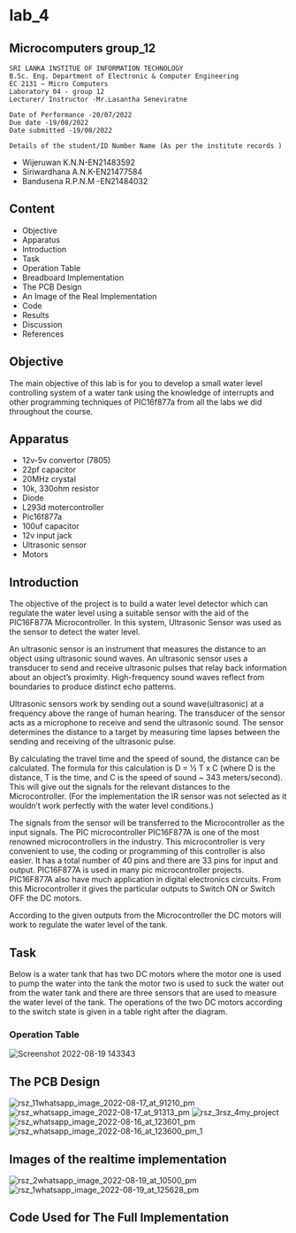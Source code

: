 # lab_4
## Microcomputers group_12

    SRI LANKA INSTITUE OF INFORMATION TECHNOLOGY
    B.Sc. Eng. Department of Electronic & Computer Engineering
    EC 2131 – Micro Computers
    Laboratory 04 - group 12
    Lecturer/ Instructor -Mr.Lasantha Seneviratne
        
    Date of Performance -20/07/2022 
    Due date -19/08/2022 
    Date submitted -19/08/2022

    Details of the student/ID Number Name (As per the institute records )
- Wijeruwan K.N.N-EN21483592
- Siriwardhana A.N.K-EN21477584
- Bandusena R.P.N.M -EN21484032


## Content
- Objective
- Apparatus
- Introduction
- Task
- Operation Table
- Breadboard Implementation
- The PCB Design
- An Image of the Real Implementation
- Code
- Results
- Discussion
- References

## Objective
The main objective of this lab is for you to develop a small water level controlling system of a water tank using the knowledge of interrupts and other programming techniques of PIC16f877a from all the labs we did throughout the course. 

## Apparatus
- 12v-5v convertor (7805)
- 22pf capacitor 
- 20MHz crystal
- 10k, 330ohm resistor 
- Diode
- L293d motercontroller 
- Pic16f877a
- 100uf capacitor 
- 12v input jack
- Ultrasonic sensor
- Motors

## Introduction
The objective of the project is to build a water level detector which can regulate the water level using a suitable sensor with the aid of the PIC16F877A Microcontroller. In this system, Ultrasonic Sensor was used as the sensor to detect the water level.
  
An ultrasonic sensor is an instrument that measures the distance to an object using ultrasonic sound waves. An ultrasonic sensor uses a transducer to send and receive ultrasonic pulses that relay back information about an object’s proximity. High-frequency sound waves reflect from boundaries to produce distinct echo patterns. 

Ultrasonic sensors work by sending out a sound wave(ultrasonic) at a frequency above the range of human hearing.  The transducer of the sensor acts as a microphone to receive and send the ultrasonic sound. The sensor determines the distance to a target by measuring time lapses between the sending and receiving of the ultrasonic pulse. 

By calculating the travel time and the speed of sound, the distance can be calculated. The formula for this calculation is D = ½ T x C (where D is the distance, T is the time, and C is the speed of sound ~ 343 meters/second). This will give out the signals for the relevant distances to the Microcontroller. 
(For the implementation the IR sensor was not selected as it wouldn’t work perfectly with the water level conditions.)

The signals from the sensor will be transferred to the Microcontroller as the input signals. The PIC microcontroller PIC16F877A is one of the most renowned microcontrollers in the industry. This microcontroller is very convenient to use, the coding or programming of this controller is also easier. It has a total number of 40 pins and there are 33 pins for input and output. PIC16F877A is used in many pic microcontroller projects. PIC16F877A also have much application in digital electronics circuits. From this Microcontroller it gives the particular outputs to Switch ON or Switch OFF the DC motors.

According to the given outputs from the Microcontroller the DC motors will work to regulate the water level of the tank.


## Task
Below is a water tank that has two DC motors where the motor one is used to pump the water into the tank the motor two is used to suck the water out from the water tank and there are three sensors that are used to measure the water level of the tank. The operations of the two DC motors according to the switch state is given in a table right after the diagram.

### Operation Table
![Screenshot 2022-08-19 143343](https://user-images.githubusercontent.com/111522052/185584824-6dd93e77-e4cc-489c-8773-6fd93fced128.png)

## The PCB Design
![rsz_11whatsapp_image_2022-08-17_at_91210_pm](https://user-images.githubusercontent.com/111522052/185592679-b27002d9-9524-4bc6-b30a-8fde0faa6e94.jpg)![rsz_whatsapp_image_2022-08-17_at_91313_pm](https://user-images.githubusercontent.com/111522052/185592899-5dc541b0-0cfc-4ebb-966c-e235f837db4c.jpg)
![rsz_3rsz_4my_project](https://user-images.githubusercontent.com/111522052/185596594-40b26239-626d-43c7-825c-9dd97b976bc9.jpg)![rsz_whatsapp_image_2022-08-16_at_123601_pm](https://user-images.githubusercontent.com/111522052/185597619-2a118e5a-ae02-4544-bf4a-f926c7bf7f3e.jpg)
![rsz_whatsapp_image_2022-08-16_at_123600_pm_1](https://user-images.githubusercontent.com/111522052/185598110-16b8d5f4-856a-4c76-b778-b8fd22fbf87d.jpg)

## Images of the realtime implementation
![rsz_2whatsapp_image_2022-08-19_at_10500_pm](https://user-images.githubusercontent.com/111522052/185614882-009b7c14-7e89-4bd1-af2d-6f8a46a4eaf9.jpg)
![rsz_1whatsapp_image_2022-08-19_at_125628_pm](https://user-images.githubusercontent.com/111522052/185615715-ad9180ca-4384-4066-9175-73f90f97ed55.jpg)

## Code Used for The Full Implementation
